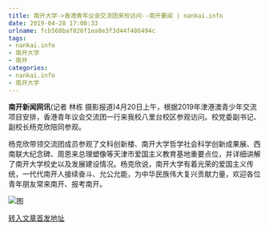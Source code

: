 ```yaml
---
title: 南开大学->香港青年议会交流团来校访问--南开要闻 | nankai.info
date: 2019-04-28 17:00:33
urlname: fcb560baf826f1ea8e3f3d44f486494c
tags: 
- nankai.info
- 南开大学
- 南开
categories:
- nankai.info
- 南开大学
---
```


**南开新闻网讯**(记者 林栋 摄影报道)4月20日上午，根据2019年津港澳青少年交流项目安排，香港青年议会交流团一行来我校八里台校区参观访问。校党委副书记、副校长杨克欣陪同参观。

杨克欣带领交流团成员参观了文科创新楼、南开大学哲学社会科学创新成果展、西南联大纪念碑、周恩来总理塑像等天津市爱国主义教育基地重要点位，并详细讲解了南开大学校史以及发展建设情况。杨克欣说，南开大学有着光荣的爱国主义传统，一代代南开人接续奋斗、允公允能，为中华民族伟大复兴贡献力量，欢迎各位青年朋友常来南开、报考南开。

![图](http://news.nankai.edu.cn/pic/0/00/35/02/350266_917011.jpg)

[转入文章首发地址](http://news.nankai.edu.cn/nkyw/system/2019/04/21/000446199.shtml)